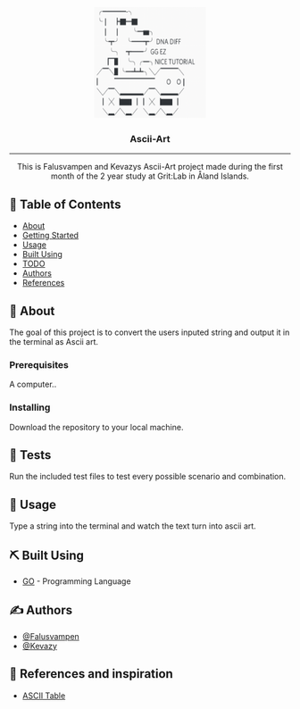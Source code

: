 <p align="center">
  <a href="" rel="noopener">
 <img width=200px height=200px src="https://github.com/Falusvampen/Ascii-Art/blob/master/readmephoto.png" alt="Nice"></a>
</p>

<h3 align="center">Ascii-Art</h3>

<div align="center">

</div>

---

<p align="center"> This is Falusvampen and Kevazys Ascii-Art project made during the first month of the 2 year study at Grit:Lab in Åland Islands.
    <br> 
</p>

## 📝 Table of Contents

- [About](#about)
- [Getting Started](#getting_started)
- [Usage](#usage)
- [Built Using](#built_using)
- [TODO](../TODO.md)
- [Authors](#authors)
- [References](#references)

## 🧐 About <a name = "about"></a>

The goal of this project is to convert the users inputed string and output it in the terminal as Ascii art.

### Prerequisites

A computer..

### Installing

Download the repository to your local machine.

## 🔧 Tests <a name = "tests"></a>

Run the included test files to test every possible scenario and combination.

## 🎈 Usage <a name="usage"></a>

Type a string into the terminal and watch the text turn into ascii art.

## ⛏️ Built Using <a name = "built_using"></a>

- [GO](https://go.dev/) - Programming Language


## ✍️ Authors <a name = "authors"></a>

- [@Falusvampen](https://github.com/Falusvampen)
- [@Kevazy](https://github.com/kevazy)

## 🎉 References and inspiration <a name = "references"></a>

- [ASCII Table](https://www.alpharithms.com/ascii-table-512119/)
